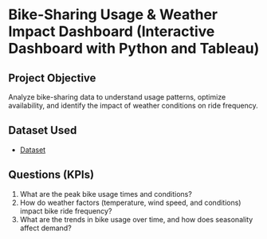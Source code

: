 # Bike-Sharing Usage & Weather Impact Dashboard (Interactive Dashboard with Python and Tableau)

## Project Objective

Analyze bike-sharing data to understand usage patterns, optimize availability, and identify the impact of weather conditions on ride frequency.

## Dataset Used

-	<a href="https://github.com/Ericajmj/Bike-Sharing-Usage-Weather-Impact-Dashboard-/commit/19b54c62d8e7f0d991ca6f25f186507bb39240f9 ">Dataset </a>


## Questions (KPIs)

1.	What are the peak bike usage times and conditions?
2.	How do weather factors (temperature, wind speed, and conditions) impact bike ride frequency?
3.	What are the trends in bike usage over time, and how does seasonality affect demand?

